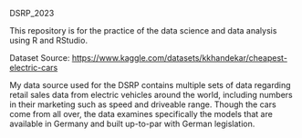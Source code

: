 DSRP_2023

This repository is for the practice of the data science and data analysis using R and RStudio.

Dataset Source: https://www.kaggle.com/datasets/kkhandekar/cheapest-electric-cars

My data source used for the DSRP contains multiple sets of data regarding retail sales data from electric vehicles around the world, including numbers in their marketing such as speed and driveable range. Though the cars come from all over, the data examines specifically the models that are available in Germany and built up-to-par with German legislation.